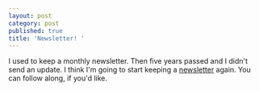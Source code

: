 ```yaml
---
layout: post
category: post
published: true
title: 'Newsletter! '
---
```

I used to keep a monthly newsletter. Then five years passed and I didn't send an update. I think I'm going to start keeping a [newsletter](https://tinyletter.com/ajroach42) again. You can follow along, if you'd like.
